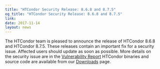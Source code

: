 ```yaml
---
title: "HTCondor Security Release: 8.6.8 and 8.7.5"
og_title: "HTCondor Security Release: 8.6.8 and 8.7.5"
link: 
date: 2017-11-14
layout: news
---
```


The HTCondor team is pleased to announce the release of HTCondor 8.6.8 and HTCondor 8.7.5.  These releases contain an important fix for a security issue. Affected users should update as soon as possible.  More details on the security issue are in the <a href="http://htcondor.org/security/vulnerabilities/HTCONDOR-2017-0001.html"> Vulnerability Report</a>  HTCondor binaries and source code are available from our <a href="http://htcondor.org/downloads/">Downloads</a> page. 
